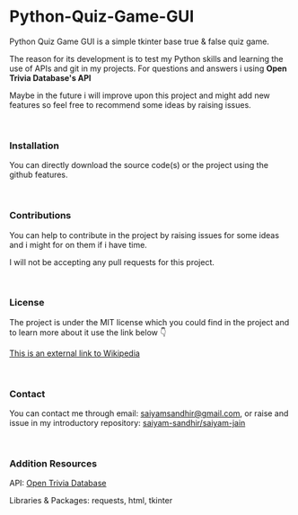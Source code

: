 <h1>Python-Quiz-Game-GUI</h1>

<p>Python Quiz Game GUI is a simple tkinter base true & false quiz game. </p>
<p>The reason for its development is to test my Python skills and learning the use of APIs and git in my projects. For questions and answers i using <b>Open Trivia Database's API</b></p>
<p>Maybe in the future i will improve upon this project and might add new features so feel free to recommend some ideas by raising issues.</p>

</br>

<h3>Installation</h3>

<p>You can directly download the source code(s) or the project using the github features.</p>

</br>

<h3>Contributions</h3>

<p>You can help to contribute in the project by raising issues for some ideas and i might for on them if i have time. 
<p>I will not be accepting any pull requests for this project.</p>

</br>

<h3>License</h3>

<p>The project is under the MIT license which you could find in the project and to learn more about it use the link below 👇</p>

[This is an external link to Wikipedia](https://en.wikipedia.org/wiki/MIT_License)

</br>

<h3>Contact</h3>

<p>You can contact me through email: <a href="mailto: saiyamsandhir@gmail.com">saiyamsandhir@gmail.com</a>, or raise and issue in my introductory repository: <a href = "https://github.com/saiyam-sandhir/saiyam-jain">saiyam-sandhir/saiyam-jain</a></p>

</br>

<h3>Addition Resources</h3>

<p>API: <a href="https://opentdb.com/">Open Trivia Database</a></p>
<p>Libraries & Packages: requests, html, tkinter</p>

</br>

